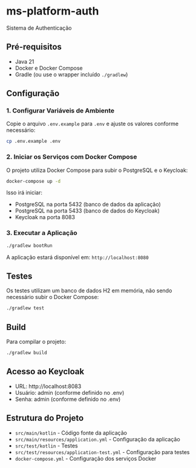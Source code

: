 # ms-platform-auth
Sistema de Authenticação

## Pré-requisitos

- Java 21
- Docker e Docker Compose
- Gradle (ou use o wrapper incluído `./gradlew`)

## Configuração

### 1. Configurar Variáveis de Ambiente

Copie o arquivo `.env.example` para `.env` e ajuste os valores conforme necessário:

```bash
cp .env.example .env
```

### 2. Iniciar os Serviços com Docker Compose

O projeto utiliza Docker Compose para subir o PostgreSQL e o Keycloak:

```bash
docker-compose up -d
```

Isso irá iniciar:
- PostgreSQL na porta 5432 (banco de dados da aplicação)
- PostgreSQL na porta 5433 (banco de dados do Keycloak)
- Keycloak na porta 8083

### 3. Executar a Aplicação

```bash
./gradlew bootRun
```

A aplicação estará disponível em: `http://localhost:8080`

## Testes

Os testes utilizam um banco de dados H2 em memória, não sendo necessário subir o Docker Compose:

```bash
./gradlew test
```

## Build

Para compilar o projeto:

```bash
./gradlew build
```

## Acesso ao Keycloak

- URL: http://localhost:8083
- Usuário: admin (conforme definido no .env)
- Senha: admin (conforme definido no .env)

## Estrutura do Projeto

- `src/main/kotlin` - Código fonte da aplicação
- `src/main/resources/application.yml` - Configuração da aplicação
- `src/test/kotlin` - Testes
- `src/test/resources/application-test.yml` - Configuração para testes
- `docker-compose.yml` - Configuração dos serviços Docker

